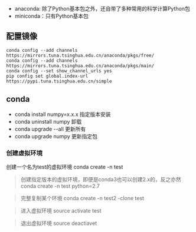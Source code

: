 - anaconda: 除了Python基本包之外，还自带了多种常用的科学计算Python包
- miniconda：只有Python基本包

## 配置镜像
```
conda config --add channels https://mirrors.tuna.tsinghua.edu.cn/anaconda/pkgs/free/
conda config --add channels https://mirrors.tuna.tsinghua.edu.cn/anaconda/pkgs/main/
conda config --set show_channel_urls yes
pip config set global.index-url https://pypi.tuna.tsinghua.edu.cn/simple
```

## conda
- conda install numpy=x.x.x 指定版本安装
- conda uninstall numpy 卸载
- conda upgrade --all 更新所有
- conda upgrade numpy 更新指定包

### 创建虚拟环境
创建一个名为test的虚拟环境
conda create -n test

> 创建指定版本的虚拟环境，即便是conda3也可以创建2.x的，反之亦然
conda create -n test python=2.7

> 完整复制某个环境
conda create -n test2 -clone test

> 进入虚拟环境
source activate test

> 退出虚拟环境
source deactiavet
